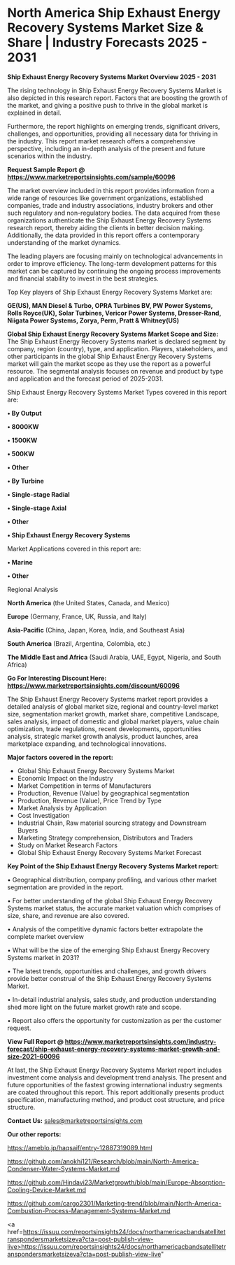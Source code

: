 # North America Ship Exhaust Energy Recovery Systems Market Size & Share | Industry Forecasts 2025 - 2031

<Strong> Ship Exhaust Energy Recovery Systems Market Overview 2025 - 2031</strong>

The rising technology in Ship Exhaust Energy Recovery Systems Market is also depicted in this research report. Factors that are boosting the growth of the market, and giving a positive push to thrive in the global market is explained in detail.

Furthermore, the report highlights on emerging trends, significant drivers, challenges, and opportunities, providing all necessary data for thriving in the industry. This report market research offers a comprehensive perspective, including an in-depth analysis of the present and future scenarios within the industry.

<strong>Request Sample Report @ <a href=https://www.marketreportsinsights.com/sample/60096>https://www.marketreportsinsights.com/sample/60096</a></strong>

The market overview included in this report provides information from a wide range of resources like government organizations, established companies, trade and industry associations, industry brokers and other such regulatory and non-regulatory bodies. The data acquired from these organizations authenticate the Ship Exhaust Energy Recovery Systems research report, thereby aiding the clients in better decision making. Additionally, the data provided in this report offers a contemporary understanding of the market dynamics.

The leading players are focusing mainly on technological advancements in order to improve efficiency. The long-term development patterns for this market can be captured by continuing the ongoing process improvements and financial stability to invest in the best strategies.

Top Key players of Ship Exhaust Energy Recovery Systems Market are:

<strong>GE(US), MAN Diesel & Turbo, OPRA Turbines BV, PW Power Systems, Rolls Royce(UK), Solar Turbines, Vericor Power Systems, Dresser-Rand, Niigata Power Systems, Zorya, Perm, Pratt & Whitney(US)</strong>

<strong><b>Global Ship Exhaust Energy Recovery Systems Market Scope and Size:</b></strong>
The Ship Exhaust Energy Recovery Systems market is declared segment by company, region (country), type, and application. Players, stakeholders, and other participants in the global Ship Exhaust Energy Recovery Systems market will gain the market scope as they use the report as a powerful resource. The segmental analysis focuses on revenue and product by type and application and the forecast period of 2025-2031.

Ship Exhaust Energy Recovery Systems Market Types covered in this report are:

<strong>• By Output

• 8000KW

• 1500KW

• 500KW

• Other

• By Turbine

• Single-stage Radial

• Single-stage Axial

• Other

• Ship Exhaust Energy Recovery Systems</strong>

Market Applications covered in this report are:

<strong>• Marine

• Other</strong> 

Regional Analysis

<strong>North America</strong> (the United States, Canada, and Mexico)

<strong>Europe</strong> (Germany, France, UK, Russia, and Italy)

<strong>Asia-Pacific</strong> (China, Japan, Korea, India, and Southeast Asia)

<strong>South America</strong> (Brazil, Argentina, Colombia, etc.)

<strong>The Middle East and Africa</strong> (Saudi Arabia, UAE, Egypt, Nigeria, and South Africa)

<strong>Go For Interesting Discount Here: <a href=https://www.marketreportsinsights.com/discount/60096>https://www.marketreportsinsights.com/discount/60096</a></strong>

The Ship Exhaust Energy Recovery Systems market report provides a detailed analysis of global market size, regional and country-level market size, segmentation market growth, market share, competitive Landscape, sales analysis, impact of domestic and global market players, value chain optimization, trade regulations, recent developments, opportunities analysis, strategic market growth analysis, product launches, area marketplace expanding, and technological innovations.

<strong><b>Major factors covered in the report:</b></strong>
<ul>
  <li>Global Ship Exhaust Energy Recovery Systems Market </li>
  <li>Economic Impact on the Industry</li>
  <li>Market Competition in terms of Manufacturers</li>
  <li>Production, Revenue (Value) by geographical segmentation</li>
  <li>Production, Revenue (Value), Price Trend by Type</li>
  <li>Market Analysis by Application</li>
  <li>Cost Investigation</li>
  <li>Industrial Chain, Raw material sourcing strategy and Downstream Buyers</li>
  <li>Marketing Strategy comprehension, Distributors and Traders</li>
  <li>Study on Market Research Factors</li>
  <li>Global Ship Exhaust Energy Recovery Systems Market Forecast</li>
</ul>

<strong><b>Key Point of the Ship Exhaust Energy Recovery Systems Market report:</b></strong>

• Geographical distribution, company profiling, and various other market segmentation are provided in the report.

• For better understanding of the global Ship Exhaust Energy Recovery Systems market status, the accurate market valuation which comprises of size, share, and revenue are also covered.

• Analysis of the competitive dynamic factors better extrapolate the complete market overview

• What will be the size of the emerging Ship Exhaust Energy Recovery Systems market in 2031?

• The latest trends, opportunities and challenges, and growth drivers provide better construal of the Ship Exhaust Energy Recovery Systems Market.

• In-detail industrial analysis, sales study, and production understanding shed more light on the future market growth rate and scope.

• Report also offers the opportunity for customization as per the customer request.

<strong><b>View Full Report @ <a href=https://www.marketreportsinsights.com/industry-forecast/ship-exhaust-energy-recovery-systems-market-growth-and-size-2021-60096>https://www.marketreportsinsights.com/industry-forecast/ship-exhaust-energy-recovery-systems-market-growth-and-size-2021-60096</a></b></strong>


At last, the Ship Exhaust Energy Recovery Systems Market report includes investment come analysis and development trend analysis. The present and future opportunities of the fastest growing international industry segments are coated throughout this report. This report additionally presents product specification, manufacturing method, and product cost structure, and price structure.

<strong>Contact Us:</strong>
sales@marketreportsinsights.com

<strong>Our other reports:</strong>

<a href=https://ameblo.jp/haqsaif/entry-12887319089.html>https://ameblo.jp/haqsaif/entry-12887319089.html</a>

<a href=https://github.com/anokhi121/Research/blob/main/North-America-Condenser-Water-Systems-Market.md>https://github.com/anokhi121/Research/blob/main/North-America-Condenser-Water-Systems-Market.md</a>

<a href=https://github.com/Hindavi23/Marketgrowth/blob/main/Europe-Absorption-Cooling-Device-Market.md>https://github.com/Hindavi23/Marketgrowth/blob/main/Europe-Absorption-Cooling-Device-Market.md</a>

<a href=https://github.com/cargo2301/Marketing-trend/blob/main/North-America-Combustion-Process-Management-Systems-Market.md>https://github.com/cargo2301/Marketing-trend/blob/main/North-America-Combustion-Process-Management-Systems-Market.md</a>

<a href=https://issuu.com/reportsinsights24/docs/northamericacbandsatellitetranspondersmarketsizeva?cta=post-publish-view-live>https://issuu.com/reportsinsights24/docs/northamericacbandsatellitetranspondersmarketsizeva?cta=post-publish-view-live</a>"
